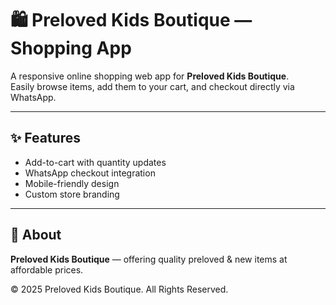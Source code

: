 # 🛍 Preloved Kids Boutique — Shopping App

A responsive online shopping web app for **Preloved Kids Boutique**.  
Easily browse items, add them to your cart, and checkout directly via WhatsApp.

---

## ✨ Features
- Add-to-cart with quantity updates
- WhatsApp checkout integration
- Mobile-friendly design
- Custom store branding

---

## 📢 About
**Preloved Kids Boutique** — offering quality preloved & new items at affordable prices.

© 2025 Preloved Kids Boutique. All Rights Reserved.
